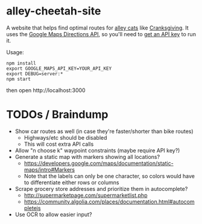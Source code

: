 # alley-cheetah-site

A website that helps find optimal routes for [alley cats](https://en.wikipedia.org/wiki/Alleycat_race) like [Cranksgiving](http://cranksgiving.org/).
It uses the [Google Maps Directions API](https://developers.google.com/maps/documentation/directions/), so you'll need to [get an API key](https://developers.google.com/maps/documentation/directions/get-api-key) to run it.

Usage:

```shell
npm install
export GOOGLE_MAPS_API_KEY=YOUR_API_KEY
export DEBUG=server:*
npm start
```

then open http://localhost:3000

# TODOs / Braindump

* Show car routes as well (in case they're faster/shorter than bike routes)
  * Highways/etc should be disabled
  * This will cost extra API calls
* Allow "n choose k" waypoint constraints (maybe require API key?)
* Generate a static map with markers showing all locations?
  * https://developers.google.com/maps/documentation/static-maps/intro#Markers
  * Note that the labels can only be one character, so colors would have to differentiate either rows or columns
* Scrape grocery store addresses and prioritize them in autocomplete?
  * http://supermarketpage.com/supermarketlist.php
  * https://community.algolia.com/places/documentation.html#autocompletejs
* Use OCR to allow easier input?
